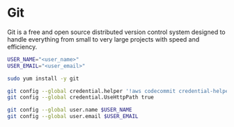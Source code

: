 # Git
Git is a free and open source distributed version control system designed to handle everything from small to very large projects with speed and efficiency.
``` bash
USER_NAME="<user_name>"
USER_EMAIL="<user_email>"

sudo yum install -y git

git config --global credential.helper '!aws codecommit credential-helper $@'
git config --global credential.UseHttpPath true

git config --global user.name $USER_NAME
git config --global user.email $USER_EMAIL
```